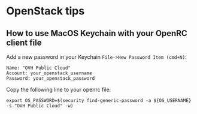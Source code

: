 # OpenStack tips


## How to use MacOS Keychain with your OpenRC client file

Add a new password in your Keychain `File->New Password Item (cmd+N)`:
```
Name: "OVH Public Cloud"
Account: your_openstack_username
Password: your_openstack_password
```

Copy the following line to your openrc file:
```
export OS_PASSWORD=$(security find-generic-password -a ${OS_USERNAME} -s "OVH Public Cloud" -w)
```
